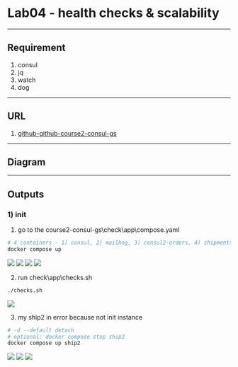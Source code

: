 # Lab04 - health checks & scalability

---

## Requirement
1. consul
2. jq
3. watch
4. dog

---

## URL
1. [github-github-course2-consul-gs](https://github.com/g0t4/course2-consul-gs)

---

## Diagram

---

## Outputs
### 1) init
1. go to the course2-consul-gs\check\app\compose.yaml
````ps1
# 4 containers - 1) consul, 2) mailhog, 3) consul2-orders, 4) shipments
docker compose up
````
[<img src="https://i.imgur.com/Ldr9foJ.png">](https://i.imgur.com/Ldr9foJ.png)
[<img src="https://i.imgur.com/TidCOul.png">](https://i.imgur.com/TidCOul.png)
[<img src="https://i.imgur.com/nUFEuvi.png">](https://i.imgur.com/nUFEuvi.png)
[<img src="https://i.imgur.com/uLbHfPA.png">](https://i.imgur.com/uLbHfPA.png)

2. run check\app\checks.sh
````zsh
./checks.sh
````
[<img src="https://i.imgur.com/PUmTVfz.png">](https://i.imgur.com/PUmTVfz.png)

3. my ship2 in error because not init instance
````zsh
# -d --default detach
# optional: docker compose stop ship2
docker compose up ship2
````
[<img src="https://i.imgur.com/jRhluBf.png">](https://i.imgur.com/jRhluBf.png)
[<img src="https://i.imgur.com/CUWrpLK.png">](https://i.imgur.com/CUWrpLK.png)
[<img src="https://i.imgur.com/RzAxnjv.png">](https://i.imgur.com/RzAxnjv.png)
